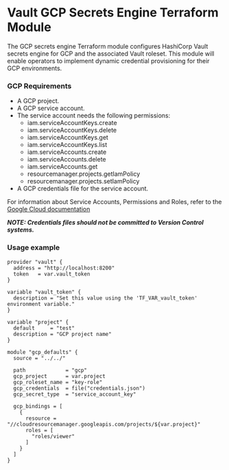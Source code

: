 # Vault GCP Secrets Engine Terraform Module

The GCP secrets engine Terraform module configures HashiCorp Vault secrets engine for GCP and the associated Vault roleset.  This module will enable operators to implement dynamic credential provisioning for their GCP environments.

### GCP Requirements

- A GCP project.
- A GCP service account.
- The service account needs the following permissions:
    - iam.serviceAccountKeys.create
    - iam.serviceAccountKeys.delete
    - iam.serviceAccountKeys.get
    - iam.serviceAccountKeys.list
    - iam.serviceAccounts.create
    - iam.serviceAccounts.delete
    - iam.serviceAccounts.get
    - resourcemanager.projects.getIamPolicy
    - resourcemanager.projects.setIamPolicy
- A GCP credentials file for the service account.

For information about Service Accounts, Permissions and Roles, refer to the [Google Cloud documentation](https://cloud.google.com/iam/docs/creating-managing-service-accounts)

***NOTE: Credentials files should not be committed to Version Control systems.***

### Usage example

```hcl
provider "vault" {
  address = "http://localhost:8200"
  token   = var.vault_token
}

variable "vault_token" {
  description = "Set this value using the 'TF_VAR_vault_token' environment variable."
}

variable "project" {
  default     = "test"
  description = "GCP project name"
}

module "gcp_defaults" {
  source = "../../"

  path             = "gcp"
  gcp_project      = var.project
  gcp_roleset_name = "key-role"
  gcp_credentials  = file("credentials.json")
  gcp_secret_type  = "service_account_key"

  gcp_bindings = [
    {
      resource = "//cloudresourcemanager.googleapis.com/projects/${var.project}"
      roles = [
        "roles/viewer"
      ]
    }
  ]
}
```
